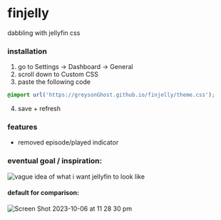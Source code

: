 # finjelly
dabbling with jellyfin css

### installation
1. go to Settings -> Dashboard -> General
2. scroll down to Custom CSS
3. paste the following code 
```css 
@import url('https://greysonGhost.github.io/finjelly/theme.css');
```
4. save + refresh

### features
- removed episode/played indicator

### eventual goal / inspiration:
![vague idea of what i want jellyfin to look like](https://github.com/greysonGhost/finjelly/assets/116072981/188223bc-92a0-40f8-9af8-6a1684679c40)

#### default for comparison:
![Screen Shot 2023-10-06 at 11 28 30 pm](https://github.com/greysonGhost/finjelly/assets/116072981/f38aa43d-ed9b-47dd-8cae-40724136cea2)
